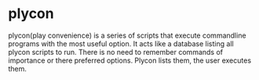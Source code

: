 # plycon
plycon(play convenience) is a series of scripts that execute commandline programs with the most useful option. It acts like a database listing all plycon scripts to run. There is no need to remember commands of importance or there preferred options. Plycon lists them, the user executes them.
